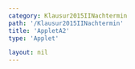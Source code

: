 ```yaml
---
category: Klausur2015IINachtermin
path: '/Klausur2015IINachtermin'
title: 'AppletA2'
type: 'Applet'

layout: nil
---
```

<script type="text/javascript" src="https://cdnjs.cloudflare.com/ajax/libs/jsxgraph/0.99.7/jsxgraphcore.js"></script>
<link type="text/css" href="https://cdnjs.cloudflare.com/ajax/libs/jsxgraph/0.99.6/jsxgraph.css"><link rel="stylesheet" type="text/css" href="//cdnjs.cloudflare.com/ajax/libs/jsxgraph/0.99.7/jsxgraph.css" />
<div id="501532" class="jxgbox" style="width:500px; height:500px">
<script type="text/javascript">
(function(){
 var board = JXG.JSXGraph.initBoard('501532', {
                boundingbox: [-15, 15, 15, -15],
                axis: true
                
            });
              
var f = x=> 4/x;
var pf = board.create('functiongraph', [f], {strokecolor:'black', strokeWidth:3});

var O = board.create('point', [0,0], {name:'O', fixed:true, color:'green'});
var P = board.create('point', [3,-1], {name:'P', fixed:true, color:'green'});

var Q = board.create('glider', [4,0,pf], {name:'Q', color:'orange'});

var QP = board.create('line', [Q, P], {straightFirst:false, straightLast:false});
var QO = board.create('line', [Q, O], {straightFirst:false, straightLast:false});
var PO = board.create('line', [P, O], {straightFirst:false, straightLast:false});

var POQ = board.create('angle', [P,O,Q], {name:'phi', radius:2});

board.create('text', [5,5,function(){return Math.round(POQ.Value()*180/Math.PI)}]);
board.create('text', [3,5,'phi =']);
board.create('text', [-8,10,'M II 2015 NT A 2'], {fontsize: 18, fixed:true});
})();
  
  </script>
  </div>
